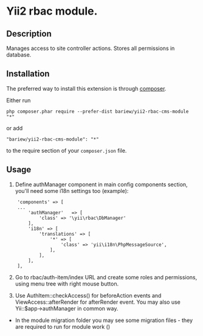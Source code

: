 Yii2 rbac module.
===================

Description
-----------

Manages access to site controller actions.
Stores all permissions in database.


Installation
------------

The preferred way to install this extension is through [composer](http://getcomposer.org/download/).

Either run

```
php composer.phar require --prefer-dist bariew/yii2-rbac-cms-module "*"
```

or add

```
"bariew/yii2-rbac-cms-module": "*"
```

to the require section of your `composer.json` file.


Usage
-----

1. Define authManager component in main config components section, you'll need some i18n settings too (example):
```
    'components' => [
    ...
        'authManager'   => [
            'class' => '\yii\rbac\DbManager'
        ],
        'i18n' => [
            'translations' => [
                '*' => [
                    'class' => 'yii\i18n\PhpMessageSource',
                ],
            ],
        ],
    ],
```

2. Go to rbac/auth-item/index URL and create some roles and permissions, using menu tree with right mouse button.

3. Use AuthItem::checkAccess() for beforeAction events and ViewAccess::afterRender for afterRender event.
You may also use Yii::$app->authManager in common way.

* In the module migration folder you may see some migration files - they are required to run for module work ()

